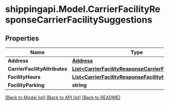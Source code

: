 
# shippingapi.Model.CarrierFacilityResponseCarrierFacilitySuggestions

## Properties

Name | Type | Description | Notes
------------ | ------------- | ------------- | -------------
**Address** | [**Address**](Address.md) |  | [optional] 
**CarrierFacilityAttributes** | [**List&lt;CarrierFacilityResponseCarrierFacilityOptions&gt;**](CarrierFacilityResponseCarrierFacilityOptions.md) |  | [optional] 
**FacilityHours** | [**List&lt;CarrierFacilityResponseFacilityHours&gt;**](CarrierFacilityResponseFacilityHours.md) |  | [optional] 
**FacilityParking** | **string** |  | [optional] 

[[Back to Model list]](../README.md#documentation-for-models)
[[Back to API list]](../README.md#documentation-for-api-endpoints)
[[Back to README]](../README.md)

